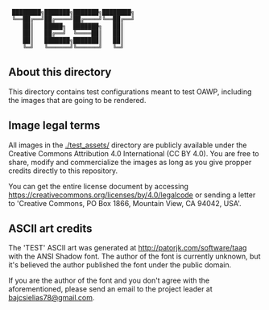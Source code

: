 ```
 ████████╗███████╗███████╗████████╗
 ╚══██╔══╝██╔════╝██╔════╝╚══██╔══╝
    ██║   █████╗  ███████╗   ██║
    ██║   ██╔══╝  ╚════██║   ██║
    ██║   ███████╗███████║   ██║
    ╚═╝   ╚══════╝╚══════╝   ╚═╝
```

## About this directory

This directory contains test configurations meant to test OAWP, including the images that are going to be rendered.

## Image legal terms

All images in the [./test_assets/](./test_assets/) directory are publicly available under the Creative Commons Attribution 4.0 International (CC BY 4.0). You are free to share, modify and commercialize the images as long as you give propper credits directly to this repository.

You can get the entire license document by accessing https://creativecommons.org/licenses/by/4.0/legalcode or sending a letter to 'Creative Commons, PO Box 1866, Mountain View, CA 94042, USA'.

## ASCII art credits

The 'TEST' ASCII art was generated at http://patorjk.com/software/taag with the ANSI Shadow font. The author of the font is currently unknown, but it's believed the author published the font under the public domain.

If you are the author of the font and you don't agree with the aforementioned, please send an email to the project leader at [bajcsielias78@gmail.com](mailto:bajcsielias78@gmail.com).

